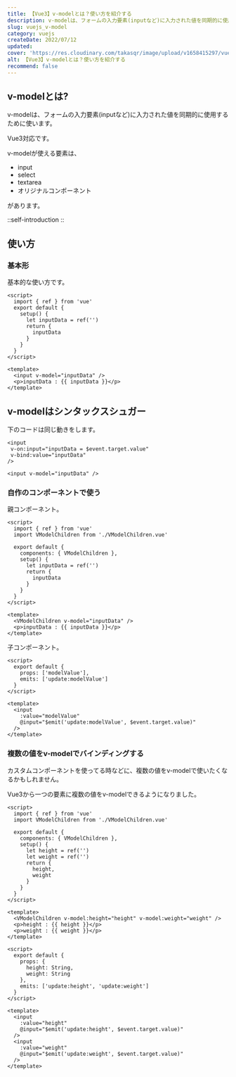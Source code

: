 ```yaml
---
title: 【Vue3】v-modelとは？使い方を紹介する
description: v-modelは、フォームの入力要素(inputなど)に入力された値を同期的に使用するために使います。v-modelが使える要素は、input、select、textarea、オリジナルコンポーネント、があります。Vue3から一つの要素に複数の値をv-modelできるようになりました。
slug: vuejs_v-model
category: vuejs
createDate: 2022/07/12
updated: 
cover: 'https://res.cloudinary.com/takasqr/image/upload/v1658415297/vuejs_v-model_k9fhm2.png'
alt: 【Vue3】v-modelとは？使い方を紹介する
recommend: false
---
```


## v-modelとは?
v-modelは、フォームの入力要素(inputなど)に入力された値を同期的に使用するために使います。

Vue3対応です。

v-modelが使える要素は、

* input
* select
* textarea
* オリジナルコンポーネント

があります。

::self-introduction
::

## 使い方


### 基本形

基本的な使い方です。

```vue
<script>
  import { ref } from 'vue'
  export default {
    setup() {
      let inputData = ref('')
      return {
        inputData
      }
    }
  }
</script>

<template>
  <input v-model="inputData" />
  <p>inputData : {{ inputData }}</p>
</template>
```


## v-modelはシンタックスシュガー

下のコードは同じ動きをします。

```vue
<input
 v-on:input="inputData = $event.target.value"
 v-bind:value="inputData"
/>
```

```vue
<input v-model="inputData" />
```

### 自作のコンポーネントで使う

親コンポーネント。

```vue
<script>
  import { ref } from 'vue'
  import VModelChildren from './VModelChildren.vue'

  export default {
    components: { VModelChildren },
    setup() {
      let inputData = ref('')
      return {
        inputData
      }
    }
  }
</script>

<template>
  <VModelChildren v-model="inputData" />
  <p>inputData : {{ inputData }}</p>
</template>
```

子コンポーネント。

```vue
<script>
  export default {
    props: ['modelValue'],
    emits: ['update:modelValue']
  }
</script>

<template>
  <input
    :value="modelValue"
    @input="$emit('update:modelValue', $event.target.value)"
  />
</template>
```

### 複数の値をv-modelでバインディングする

カスタムコンポーネントを使ってる時などに、複数の値をv-modelで使いたくなるかもしれません。

Vue3から一つの要素に複数の値をv-modelできるようになりました。

```vue
<script>
  import { ref } from 'vue'
  import VModelChildren from './VModelChildren.vue'

  export default {
    components: { VModelChildren },
    setup() {
      let height = ref('')
      let weight = ref('')
      return {
        height,
        weight
      }
    }
  }
</script>

<template>
  <VModelChildren v-model:height="height" v-model:weight="weight" />
  <p>height : {{ height }}</p>
  <p>weight : {{ weight }}</p>
</template>
```


```vue
<script>
  export default {
    props: {
      height: String,
      weight: String
    },
    emits: ['update:height', 'update:weight']
  }
</script>

<template>
  <input
    :value="height"
    @input="$emit('update:height', $event.target.value)"
  />
  <input
    :value="weight"
    @input="$emit('update:weight', $event.target.value)"
  />
</template>
```

